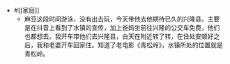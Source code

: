 - #[[家庭]]
    - 麻豆这段时间游泳，没有出去玩，今天带他去他期待已久的兴隆县。主要是在抖音上看到了水镇的宣传，加上爸妈坐前往兴隆的公交车免费，他们也都想去。我开车带他们去兴隆县，白天在附近转了转，在住处安顿好之后，我和老婆开车回家住。知道了老电影《青松岭》，水镇所处的位置就是青松岭。
